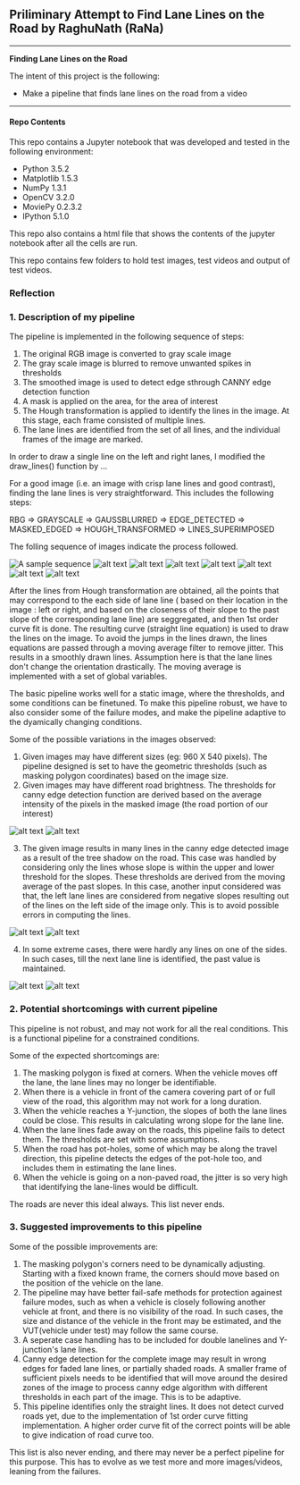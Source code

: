## **Priliminary Attempt to Find Lane Lines on the Road by RaghuNath (RaNa)** 





---

**Finding Lane Lines on the Road**

The intent of this project is the following:
* Make a pipeline that finds lane lines on the road from a video



[//]: # (Image References)

[original]: ./process_images/original.png "Original"
[gray]: ./process_images/gray.png "Gray"
[gauss]: ./process_images/gaussfiltered.png "Gauss output"
[canny]: ./process_images/edgedetected.png "Canny output"
[mask]: ./process_images/maskonoriginal.png "Mask"
[maskedcanny]: ./process_images/maskoncanny.png "Mask on Canny filtered"
[hough]: ./process_images/houghoutput.png "Hough output"
[result]: ./process_images/result.png "Result"
[shade_original]: ./process_images/shade_original.png "Shaded Road"
[shadedlines]: ./process_images/shade_lines.png "Lines with shade"
[nolinesright_original]: ./process_images/nolinesright_original.png "No strong lines on the right"
[nolinesright]: ./process_images/nolinesright.png "No detected lines on the right"
[brightroad]: ./process_images/brightroad_original.png "Road texture changed to bright color"
[zigzaglines]: ./process_images/zigzaglines.png "Resulting zigzag lines"

---
#### Repo Contents

This repo contains a Jupyter notebook that was developed and tested in the following environment:
 * Python 3.5.2
 * Matplotlib 1.5.3
 * NumPy 1.3.1
 * OpenCV 3.2.0
 * MoviePy 0.2.3.2
 * IPython 5.1.0
 
This repo also contains a html file that shows the contents of the jupyter notebook after all the cells are run. 

This repo contains few folders to hold test images, test videos and output of test videos. 

### Reflection

### 1. Description of my pipeline

The pipeline is implemented in the following sequence of steps:
1. The original RGB image is converted to gray scale image
2. The gray scale image is blurred to remove unwanted spikes in thresholds
3. The smoothed image is used to detect edge sthrough CANNY edge detection function
4. A mask is applied on the area, for the area of interest
5. The Hough transformation is applied to identify the lines in the image. At this stage, each frame consisted of multiple lines.
6. The lane lines are identified from the set of all lines, and the individual frames of the image are marked.


In order to draw a single line on the left and right lanes, I modified the draw_lines() function by ...

For a good image (i.e. an image with crisp lane lines and good contrast), finding the lane lines is very straightforward. This includes the following steps: 

RBG => GRAYSCALE => GAUSSBLURRED => EDGE_DETECTED => MASKED_EDGED => HOUGH_TRANSFORMED => LINES_SUPERIMPOSED

The folling sequence of images indicate the process followed.

![A sample sequence][original]
![alt text][gray]
![alt text][gauss]
![alt text][canny]
![alt text][mask]
![alt text][maskedcanny]
![alt text][hough]
![alt text][result]

After the lines from Hough transformation are obtained, all the points that may correspond to the each side of lane line ( based on their location in the image : left or right, and based on the closeness of their slope to the past slope of the corresponding lane line) are seggregated, and then 1st order curve fit is done. The resulting curve (straight line equation) is used to draw the lines on the image. To avoid the jumps in the lines drawn, the lines equations are passed through a moving average filter to remove jitter. This results in a smoothly drawn lines. Assumption here is that the lane lines don't change the orientation drastically. The moving average is implemented with a set of global variables.


The basic pipeline works well for a static image, where the thresholds, and some conditions can be finetuned. To make this pipeline robust, we have to also consider some of the failure modes, and make the pipeline adaptive to the dyamically changing conditions. 

Some of the possible variations in the images observed:
1. Given images may have different sizes (eg: 960 X 540 pixels). The pipeline designed is set to have the geometric thresholds (such as masking polygon coordinates) based on the image size. 
2. Given images may have different road brightness. The thresholds for canny edge detection function are derived based on the average intensity of the pixels in the masked image (the road portion of our interest)

![alt text][brightroad]
![alt text][zigzaglines]

3. The given image results in many lines in the canny edge detected image as a result of the tree shadow on the road. This case was handled by considering only the lines whose slope is within the upper and lower threshold for the slopes. These thresholds are derived from the moving average of the past slopes. In this case, another input considered was that, the left lane lines are considered from negative slopes resulting out of the lines on the left side of the image only. This is to avoid possible errors in computing the lines.

![alt text][shade_original]
![alt text][shadedlines]

4. In some extreme cases, there were hardly any lines on one of the sides. In such cases, till the next lane line is identified, the past value is maintained. 

![alt text][nolinesright_original]
![alt text][nolinesright]




### 2. Potential shortcomings with current pipeline


This pipeline is not robust, and may not work for all the real conditions. This is a functional pipeline for a constrained conditions. 

Some of the expected shortcomings are: 
1. The masking polygon is fixed at corners. When the vehicle moves off the lane, the lane lines may no longer be identifiable. 
2. When there is a vehicle in front of the camera covering part of or full view of the road, this algorithm may not work for a long duration. 
3. When the vehicle reaches a Y-junction, the slopes of both the lane lines could be close. This results in calculating wrong slope for the lane line. 
4. When the lane lines fade away on the roads, this pipeline fails to detect them. The thresholds are set with some assumptions.
5. When the road has pot-holes, some of which may be along the travel direction, this pipeline detects the edges of the pot-hole too, and includes them in estimating the lane lines. 
6. When the vehicle is going on a non-paved road, the jitter is so very high that identifying the lane-lines would be difficult.

The roads are never this ideal always. This list never ends. 

### 3. Suggested improvements to this pipeline

Some of the possible improvements are:

1. The masking polygon's corners need to be dynamically adjusting. Starting with a fixed known frame, the corners should move based on the position of the vehicle on the lane.
2. The pipeline may have better fail-safe methods for protection againest failure modes, such as when a vehicle is closely following another vehicle at front, and there is no visibility of the road. In such cases, the size and distance of the vehicle in the front may be estimated, and the VUT(vehicle under test) may follow the same course. 
3. A seperate case handling has to be included for double lanelines and Y-junction's lane lines. 
4. Canny edge detection for the complete image may result in wrong edges for faded lane lines, or partially shaded roads. A smaller frame of sufficient pixels needs to be identified that will move around the desired zones of the image to process canny edge algorithm with different thresholds in each part of the image. This is to be adaptive. 
5. This pipeline identifies only the straight lines. It does not detect curved roads yet, due to the implementation of 1st order curve fitting implementation. A higher order curve fit of the correct points will be able to give indication of road curve too. 

This list is also never ending, and there may never be a perfect pipeline for this purpose. This has to evolve as we test more and more images/videos, leaning from the failures.  

